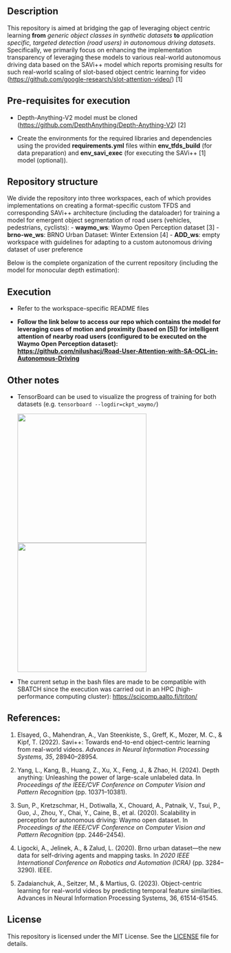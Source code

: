 ## Description

This repository is aimed at bridging the gap of leveraging object centric learning **from** *generic object classes in synthetic datasets* **to** *application specific, targeted detection (road users) in autonomous driving datasets*. Specifically, we primarily focus on enhancing the implementation transparency of leveraging these models to various real-world autonomous driving data based on the SAVi++ model which reports promising results for such real-world scaling of slot-based object centric learning for video (https://github.com/google-research/slot-attention-video/) [1]


## Pre-requisites for execution

- Depth-Anything-V2 model must be cloned (https://github.com/DepthAnything/Depth-Anything-V2) [2]

- Create the environments for the required libraries and dependencies using the provided **requirements.yml** files within **env_tfds_build** (for data preparation) and **env_savi_exec** (for executing the SAVi++ [1] model (optional)). 

## Repository structure

We divide the repository into three workspaces, each of which provides implementations on creating a format-specific custom TFDS and corresponding SAVi++ architecture (including the dataloader) for training a model for emergent object segmentation of road users (vehicles, pedestrians, cyclists):
    - **waymo_ws**: Waymo Open Perception dataset [3]
    - **brno-we_ws**: BRNO Urban Dataset: Winter Extension [4]
    - **ADD_ws**: empty workspace with guidelines for adapting to a custom autonomous driving dataset of user preference 

Below is the complete organization of the current repository (including the model for monocular depth estimation):


## Execution

- Refer to the workspace-specific README files

- **Follow the link below to access our repo which contains the model for leveraging cues of motion and proximity (based on [5]) for intelligent attention of nearby road users (configured to be executed on the Waymo Open Perception dataset): https://github.com/nilushacj/Road-User-Attention-with-SA-OCL-in-Autonomous-Driving** 


## Other notes

- TensorBoard can be used to visualize the progress of training for both datasets (e.g. `tensorboard --logdir=ckpt_waymo/`)  

  <img src="./waymo-train.png" width="300" style="display: inline-block; margin-right: 10px;">
  <img src="./waymo-eval.png" width="300" style="display: inline-block;">

- The current setup in the bash files are made to be compatible with SBATCH since the execution was carried out in an HPC (high-performance computing cluster): https://scicomp.aalto.fi/triton/


## References:
1. Elsayed, G., Mahendran, A., Van Steenkiste, S., Greff, K., Mozer, M. C., & Kipf, T. (2022). Savi++: Towards end-to-end object-centric learning from real-world videos. *Advances in Neural Information Processing Systems, 35*, 28940–28954.

2. Yang, L., Kang, B., Huang, Z., Xu, X., Feng, J., & Zhao, H. (2024). Depth anything: Unleashing the power of large-scale unlabeled data. In *Proceedings of the IEEE/CVF Conference on Computer Vision and Pattern Recognition* (pp. 10371–10381).

3. Sun, P., Kretzschmar, H., Dotiwalla, X., Chouard, A., Patnaik, V., Tsui, P., Guo, J., Zhou, Y., Chai, Y., Caine, B., et al. (2020). Scalability in perception for autonomous driving: Waymo open dataset. In *Proceedings of the IEEE/CVF Conference on Computer Vision and Pattern Recognition* (pp. 2446–2454).

4. Ligocki, A., Jelinek, A., & Zalud, L. (2020). Brno urban dataset—the new data for self-driving agents and mapping tasks. In *2020 IEEE International Conference on Robotics and Automation (ICRA)* (pp. 3284–3290). IEEE.

5. Zadaianchuk, A., Seitzer, M., & Martius, G. (2023). Object-centric learning for real-world videos by predicting temporal feature similarities. Advances in Neural Information Processing Systems, 36, 61514-61545.

## License
This repository is licensed under the MIT License. See the [LICENSE](LICENSE) file for details.